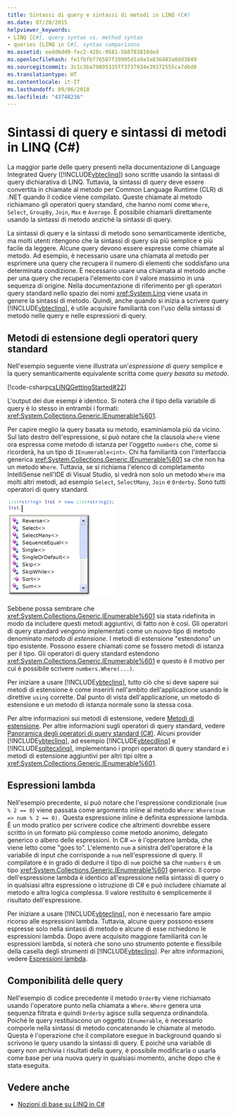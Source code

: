 ```yaml
---
title: Sintassi di query e sintassi di metodi in LINQ (C#)
ms.date: 07/20/2015
helpviewer_keywords:
- LINQ [C#], query syntax vs. method syntax
- queries [LINQ in C#], syntax comparisons
ms.assetid: eedd6dd9-fec2-428c-9581-5b8783810ded
ms.openlocfilehash: fe1fbfbf76507f19905d1a9a3a836483a8dd3849
ms.sourcegitcommit: 3c1c3ba79895335ff3737934e39372555ca7d6d0
ms.translationtype: HT
ms.contentlocale: it-IT
ms.lasthandoff: 09/06/2018
ms.locfileid: "43748236"
---
```

# <a name="query-syntax-and-method-syntax-in-linq-c"></a>Sintassi di query e sintassi di metodi in LINQ (C#)
La maggior parte delle query presenti nella documentazione di Language Integrated Query ([!INCLUDE[vbteclinq](~/includes/vbteclinq-md.md)]) sono scritte usando la sintassi di query dichiarativa di LINQ. Tuttavia, la sintassi di query deve essere convertita in chiamate al metodo per Common Language Runtime (CLR) di .NET quando il codice viene compilato. Queste chiamate al metodo richiamano gli operatori query standard, che hanno nomi come `Where`, `Select`, `GroupBy`, `Join`, `Max` e `Average`. È possibile chiamarli direttamente usando la sintassi di metodo anziché la sintassi di query.  
  
 La sintassi di query e la sintassi di metodo sono semanticamente identiche, ma molti utenti ritengono che la sintassi di query sia più semplice e più facile da leggere. Alcune query devono essere espresse come chiamate al metodo. Ad esempio, è necessario usare una chiamata al metodo per esprimere una query che recupera il numero di elementi che soddisfano una determinata condizione. È necessario usare una chiamata al metodo anche per una query che recupera l'elemento con il valore massimo in una sequenza di origine. Nella documentazione di riferimento per gli operatori query standard nello spazio dei nomi <xref:System.Linq> viene usata in genere la sintassi di metodo. Quindi, anche quando si inizia a scrivere query [!INCLUDE[vbteclinq](~/includes/vbteclinq-md.md)], è utile acquisire familiarità con l'uso della sintassi di metodo nelle query e nelle espressioni di query.  
  
## <a name="standard-query-operator-extension-methods"></a>Metodi di estensione degli operatori query standard  
 Nell'esempio seguente viene illustrata un'*espressione di query* semplice e la query semanticamente equivalente scritta come *query basata su metodo*.  
  
 [!code-csharp[csLINQGettingStarted#22](../../../../csharp/programming-guide/concepts/linq/codesnippet/CSharp/query-syntax-and-method-syntax-in-linq_1.cs)]  
  
 L'output dei due esempi è identico. Si noterà che il tipo della variabile di query è lo stesso in entrambi i formati: <xref:System.Collections.Generic.IEnumerable%601>.  
  
 Per capire meglio la query basata su metodo, esaminiamola più da vicino. Sul lato destro dell'espressione, si può notare che la clausola `where` viene ora espressa come metodo di istanza per l'oggetto `numbers` che, come si ricorderà, ha un tipo di `IEnumerable<int>`. Chi ha familiarità con l'interfaccia generica <xref:System.Collections.Generic.IEnumerable%601> sa che non ha un metodo `Where`. Tuttavia, se si richiama l'elenco di completamento IntelliSense nell'IDE di Visual Studio, si vedrà non solo un metodo `Where` ma molti altri metodi, ad esempio `Select`, `SelectMany`, `Join` e `Orderby`. Sono tutti operatori di query standard.  
  
 ![Operatori query standard in Intellisense](../../../../csharp/programming-guide/concepts/linq/media/standardqueryops.png "StandardQueryOps")  
  
 Sebbene possa sembrare che <xref:System.Collections.Generic.IEnumerable%601> sia stata ridefinita in modo da includere questi metodi aggiuntivi, di fatto non è così. Gli operatori di query standard vengono implementati come un nuovo tipo di metodo denominato *metodo di estensione*. I metodi di estensione "estendono" un tipo esistente. Possono essere chiamati come se fossero metodi di istanza per il tipo. Gli operatori di query standard estendono <xref:System.Collections.Generic.IEnumerable%601> e questo è il motivo per cui è possibile scrivere `numbers.Where(...)`.  
  
 Per iniziare a usare [!INCLUDE[vbteclinq](~/includes/vbteclinq-md.md)], tutto ciò che si deve sapere sui metodi di estensione è come inserirli nell'ambito dell'applicazione usando le direttive `using` corrette. Dal punto di vista dell'applicazione, un metodo di estensione e un metodo di istanza normale sono la stessa cosa.  
  
 Per altre informazioni sui metodi di estensione, vedere [Metodi di estensione](../../../../csharp/programming-guide/classes-and-structs/extension-methods.md). Per altre informazioni sugli operatori di query standard, vedere [Panoramica degli operatori di query standard (C#)](../../../../csharp/programming-guide/concepts/linq/standard-query-operators-overview.md). Alcuni provider [!INCLUDE[vbteclinq](~/includes/vbteclinq-md.md)], ad esempio [!INCLUDE[vbtecdlinq](~/includes/vbtecdlinq-md.md)] e [!INCLUDE[sqltecxlinq](~/includes/sqltecxlinq-md.md)], implementano i propri operatori di query standard e i metodi di estensione aggiuntivi per altri tipi oltre a <xref:System.Collections.Generic.IEnumerable%601>.  
  
## <a name="lambda-expressions"></a>Espressioni lambda  
 Nell'esempio precedente, si può notare che l'espressione condizionale (`num % 2 == 0`) viene passata come argomento inline al metodo `Where`: `Where(num => num % 2 == 0).` Questa espressione inline è definita espressione lambda. È un modo pratico per scrivere codice che altrimenti dovrebbe essere scritto in un formato più complesso come metodo anonimo, delegato generico o albero delle espressioni. In C# `=>` è l'operatore lambda, che viene letto come "goes to". L'elemento `num` a sinistra dell'operatore è la variabile di input che corrisponde a `num` nell'espressione di query. Il compilatore è in grado di dedurre il tipo di `num` poiché sa che `numbers` è un tipo <xref:System.Collections.Generic.IEnumerable%601> generico. Il corpo dell'espressione lambda è identico all'espressione nella sintassi di query o in qualsiasi altra espressione o istruzione di C# e può includere chiamate al metodo e altra logica complessa. Il valore restituito è semplicemente il risultato dell'espressione.  
  
 Per iniziare a usare [!INCLUDE[vbteclinq](~/includes/vbteclinq-md.md)], non è necessario fare ampio ricorso alle espressioni lambda. Tuttavia, alcune query possono essere espresse solo nella sintassi di metodo e alcune di esse richiedono le espressioni lambda. Dopo avere acquisito maggiore familiarità con le espressioni lambda, si noterà che sono uno strumento potente e flessibile della casella degli strumenti di [!INCLUDE[vbteclinq](~/includes/vbteclinq-md.md)]. Per altre informazioni, vedere [Espressioni lambda](../../../../csharp/programming-guide/statements-expressions-operators/lambda-expressions.md).  
  
## <a name="composability-of-queries"></a>Componibilità delle query  
 Nell'esempio di codice precedente il metodo `OrderBy` viene richiamato usando l'operatore punto nella chiamata a `Where`. `Where` genera una sequenza filtrata e quindi `Orderby` agisce sulla sequenza ordinandola. Poiché le query restituiscono un oggetto `IEnumerable`, è necessario comporle nella sintassi di metodo concatenando le chiamate al metodo. Questa è l'operazione che il compilatore esegue in background quando si scrivono le query usando la sintassi di query. E poiché una variabile di query non archivia i risultati della query, è possibile modificarla o usarla come base per una nuova query in qualsiasi momento, anche dopo che è stata eseguita.  
  
## <a name="see-also"></a>Vedere anche

- [Nozioni di base su LINQ in C#](../../../../csharp/programming-guide/concepts/linq/getting-started-with-linq.md)
